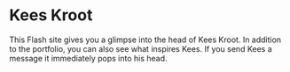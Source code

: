 <!--
  id: 2181
  slug: kees-kroot
  type: fortpolio
  categories: frontend, 3D, Flash, backend
  tags: 3D, CMS, HTML, XML, Actionscript, cool shit
  clients: Pool Worldwide
  collaboration: Krijn van Noordwijk
  prizes: FWA
  thumbnail: kees3.jpg
  image: kees3.jpg
  images: keesfwa.jpg, kees.jpg, kees0.jpg, kees1.jpg, kees2.jpg, kees3.jpg, kees4.jpg, kees5.jpg
  inCv: true
  inPortfolio: true
  dateFrom: 2009-03-01
  dateTo: 2009-04-01
-->

# Kees Kroot

<p>This Flash site gives you a glimpse into the head of Kees Kroot. In addition to the portfolio, you can also see what inspires Kees. If you send Kees a message it immediately pops into his head.</p>